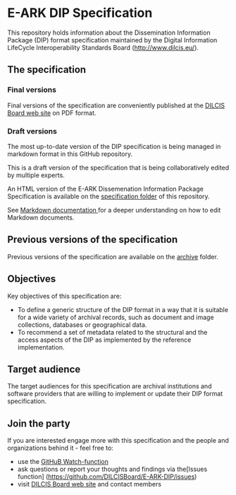 # E-ARK DIP Specification

This repository holds information about the Dissemination Information Package (DIP) format specification maintained by the Digital Information LifeCycle Interoperability Standards Board (http://www.dilcis.eu/).

## The specification

### Final versions

Final versions of the specification are conveniently published at the [DILCIS Board web site](http://dilcis.eu/specifications/dip) on PDF format.


### Draft versions

The most up-to-date version of the DIP specification is being managed in markdown format in this GitHub repository. 

This is a draft version of the specification that is being collaboratively edited by multiple experts.

An HTML version of the E-ARK Dissemenation Information Package Specification is available on the 
[specification folder](./specification/) of this repository.

See [Markdown documentation ](https://guides.github.com/features/mastering-markdown/) for a deeper understanding on how to edit Markdown documents.



## Previous versions of the specification

Previous versions of the specification are available on the [archive](./archive/) folder.

## Objectives

Key objectives of this specification are:

- 	To define a generic structure of the DIP format in a way that it is suitable for a wide variety of archival records, such as document and image collections, databases or geographical data.
-	To recommend a set of metadata related to the structural and the access aspects of the DIP as implemented by the reference implementation.

## Target audience

The target audiences for this specification are archival institutions and software providers that are willing to implement or update their DIP format specification.

## Join the party

If you are interested engage more with this specification and the people and organizations behind it - feel free to: 

- use the [GitHuB Watch-function](https://help.github.com/articles/watching-and-unwatching-repositories/) 
- ask questions or report your thoughts and findings via the[Issues function] (https://github.com/DILCISBoard/E-ARK-DIP/issues) 
- visit [DILCIS Board web site](http://dilcis.eu/) and contact members
